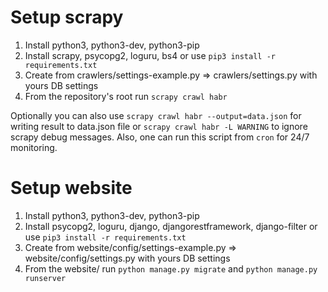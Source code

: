 # Setup scrapy
1. Install python3,  python3-dev, python3-pip
2. Install scrapy, psycopg2, loguru, bs4 or use `pip3 install -r requirements.txt`
3. Create from crawlers/settings-example.py => crawlers/settings.py with yours DB settings 
4. From the repository's root run `scrapy crawl habr`

Optionally you can also use `scrapy crawl habr --output=data.json` for writing result to data.json file
or `scrapy crawl habr -L WARNING` to ignore scrapy debug messages.
Also, one can run this script from `cron` for 24/7 monitoring.


# Setup website
1. Install python3,  python3-dev, python3-pip
2. Install psycopg2, loguru, django, djangorestframework, django-filter or use `pip3 install -r requirements.txt`
3. Create from website/config/settings-example.py => website/config/settings.py with yours DB settings 
4. From the website/ run `python manage.py migrate` and `python manage.py runserver`